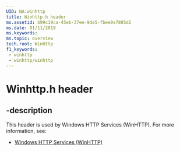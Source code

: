 ```yaml
---
UID: NA:winhttp
title: Winhttp.h header
ms.assetid: b99c19ca-45eb-37ee-9de5-fbee9a7805d2
ms.date: 01/11/2019
ms.keywords: 
ms.topic: overview
tech.root: WinHttp
f1_keywords:
 - winhttp
 - winhttp/winhttp
---
```


# Winhttp.h header


## -description

This header is used by Windows HTTP Services (WinHTTP). For more information, see:

- [Windows HTTP Services (WinHTTP)](../_winhttp/index.md)

